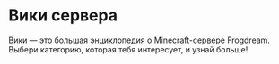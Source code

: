 # Вики сервера
Вики — это большая энциклопедия о Minecraft-сервере Frogdream. Выбери категорию, которая тебя интересует, и узнай больше!